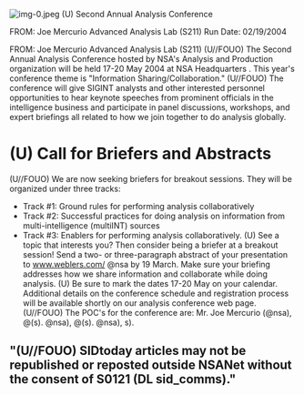 ![img-0.jpeg](img-0.jpeg)
(U) Second Annual Analysis Conference

FROM: Joe Mercurio
Advanced Analysis Lab (S211)
Run Date: 02/19/2004

FROM: Joe Mercurio
Advanced Analysis Lab (S211)
(U//FOUO) The Second Annual Analysis Conference hosted by NSA's Analysis and Production organization will be held 17-20 May 2004 at NSA Headquarters . This year's conference theme is "Information Sharing/Collaboration."
(U//FOUO) The conference will give SIGINT analysts and other interested personnel opportunities to hear keynote speeches from prominent officials in the intelligence business and participate in panel discussions, workshops, and expert briefings all related to how we join together to do analysis globally.

# (U) Call for Briefers and Abstracts 

(U//FOUO) We are now seeking briefers for breakout sessions. They will be organized under three tracks:

- Track \#1: Ground rules for performing analysis collaboratively
- Track \#2: Successful practices for doing analysis on information from multi-intelligence (multiINT) sources
- Track \#3: Enablers for performing analysis collaboratively.
(U) See a topic that interests you? Then consider being a briefer at a breakout session! Send a two- or three-paragraph abstract of your presentation to www.weblers.com/ @nsa by 19 March. Make sure your briefing addresses how we share information and collaborate while doing analysis.
(U) Be sure to mark the dates 17-20 May on your calendar. Additional details on the conference schedule and registration process will be available shortly on our analysis conference web page.
(U//FOUO) The POC's for the conference are:
Mr. Joe Mercurio (@nsa), @(s).
@nsa), @(s).
@nsa),
s).

## "(U//FOUO) SIDtoday articles may not be republished or reposted outside NSANet without the consent of S0121 (DL sid_comms)."
